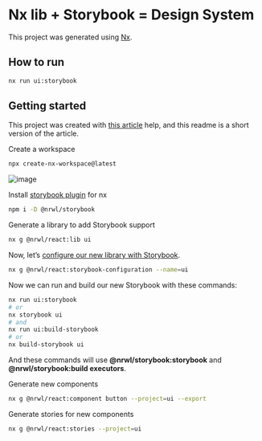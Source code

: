 # Nx lib + Storybook = Design System

This project was generated using [Nx](https://nx.dev).

## How to run

```bash
nx run ui:storybook
```

## Getting started

This project was created with [this article](https://blog.nrwl.io/build-your-design-system-with-storybook-nx-e3bde4087ad8) help, and this readme is a short version of the article.

Create a workspace

```bash
npx create-nx-workspace@latest
```

![image](https://user-images.githubusercontent.com/21183964/177372296-19fe06a9-e6b5-46b6-a748-264dfe93da59.png)

Install [storybook plugin](https://nx.dev/packages/storybook) for nx

```bash
npm i -D @nrwl/storybook
```

Generate a library to add Storybook support

```bash
nx g @nrwl/react:lib ui
```

Now, let’s [configure our new library with Storybook](https://nx.dev/latest/react/react/storybook-configuration).

```bash
nx g @nrwl/react:storybook-configuration --name=ui
```

Now we can run and build our new Storybook with these commands:

```bash
nx run ui:storybook
# or
nx storybook ui
# and
nx run ui:build-storybook
# or
nx build-storybook ui
```

And these commands will use **@nrwl/storybook:storybook** and **@nrwl/storybook:build executors**.

Generate new components

```bash
nx g @nrwl/react:component button --project=ui --export
```

Generate stories for new components

```bash
nx g @nrwl/react:stories --project=ui
```
